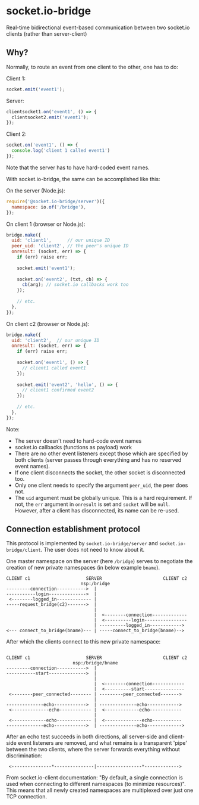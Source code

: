# socket.io-bridge

Real-time bidirectional event-based communication between two socket.io clients (rather than server-client)


## Why?

Normally, to route an event from one client to the other, one has to do:

Client 1:

````javascript
socket.emit('event1');
````

Server:

````javascript
clientsocket1.on('event1', () => {
  clientsocket2.emit('event1');
});
````

Client 2:

````javascript
socket.on('event1', () => {
  console.log('client 1 called event1')
});
````

Note that the server has to have hard-coded event names.


With socket.io-bridge, the same can be accomplished like this:


On the server (Node.js):

````javascript
require('@socket.io-bridge/server')({
  namespace: io.of('/bridge'),
});

````


On client 1 (browser or Node.js):


````javascript
bridge.make({
  uid: 'client1',      // our unique ID
  peer_uid: 'client2', // the peer's unique ID
  onresult: (socket, err) => {
    if (err) raise err;
    
    socket.emit('event1');
    
    socket.on('event2', (txt, cb) => {
      cb(arg); // socket.io callbacks work too
    });
    
    // etc.
  },
});
````

On client c2 (browser or Node.js):


````javascript
bridge.make({
  uid: 'client2',  // our unique ID
  onresult: (socket, err) => {
    if (err) raise err;
  
    socket.on('event1', () => {
      // client1 called event1
    });
    
    socket.emit('event2', 'hello', () => {
      // client1 confirmed event2
    });
    
    // etc.
  },
});
````

Note:

* The server doesn't need to hard-code event names
* socket.io callbacks (functions as payload) work
* There are no other event listeners except those which are specified by both clients (server passes through everything and has no reserved event names).
* If one client disconnects the socket, the other socket is disconnected too.
* Only one client needs to specify the argument `peer_uid`, the peer does not.
* The `uid` argument must be globally unique. This is a hard requirement. If not, the `err` argument in `onresult` is set and `socket` will be `null`. However, after a client has disconnected, its name can be re-used.



## Connection establishment protocol

This protocol is implemented by `socket.io-bridge/server` and `socket.io-bridge/client`. The user does not need to know about it.

One master namespace on the server (here `/bridge`) serves to negotiate the creation of new private namespaces (in below example `bname`).

````
CLIENT c1                     SERVER                       CLIENT c2
                            nsp:/bridge
---------connection----------->  | 
-----------login-------------->  | 
 <--------logged_in------------- | 
-----request_bridge(c2)------->  |
                                 |
                                 |  <--------connection-------------
                                 |  <----------login----------------
                                 | ----------logged_in------------>
<--- connect_to_bridge(bname)--- | -----connect_to_bridge(bname)-->

````
After which the clients connect to this new private namespace:

````

CLIENT c1                     SERVER                       CLIENT c2
                         nsp:/bridge/bname
---------connection----------->  | 
-----------start-------------->  |
                                 |
                                 |  <--------connection------------
                                 |  <----------start---------------
 <--------peer_connected-------- | ---------peer_connected------->
                                 |
--------------echo------------>  | --------------echo------------>
 <--------------echo------------ |  <-------------echo------------
                                 |
 <-------------echo------------- |  <--------------echo-----------
--------------echo------------>  | --------------echo------------->
````
After an echo test succeeds in both directions, all server-side and client-side event listeners are removed, and what remains is a transparent 'pipe' between the two clients, where the server forwards everything without discrimination:

````
 <---------------*---------------|-----------------*------------->
````

From socket.io-client documentation: "By default, a single connection is used when connecting to different namespaces (to minimize resources)". This means that all newly created namespaces are multiplexed over just one TCP connection.
